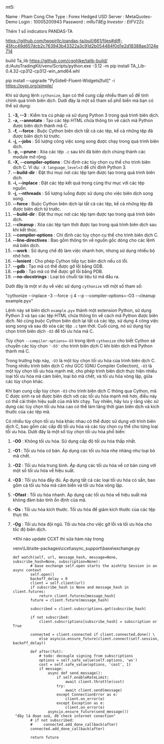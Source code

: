 mt5:

Name     : Pham Cong Che
Type     : Forex Hedged USD
Server   : MetaQuotes-Demo
Login    : 10005200943
Password : *mRuT8Eg
Investor : EtF*V2Zc



Thêm 1 số indicators PANDAS-TA

https://github.com/twopirllc/pandas-ta/pull/661/files#diff-45fcc49d657dcb2c763943b43322a3c91d2b054484f0d1e2d18388ae3124e714

build Ta_lib
https://github.com/cgohlke/talib-build/
d:/AutoTradingKit/venv/Scripts/python.exe -3.12 -m pip install TA_Lib-0.4.32-cp312-cp312-win_amd64.whl

pip install --upgrade "PySide6-Fluent-Widgets[full]" -i https://pypi.org/simple/

Khi sử dụng lệnh `cythonize`, bạn có thể cung cấp nhiều tham số để tinh chỉnh quá trình biên dịch. Dưới đây là một số tham số phổ biến mà bạn có thể sử dụng:

1. **-3, --3** : Kiểm tra cú pháp và sử dụng Python 3 trong quá trình biên dịch.
2. **-a, --annotate** : Tạo các tệp HTML chứa thông tin về cách mã Python được biên dịch thành mã C.
3. **-f, --force** : Buộc Cython biên dịch tất cả các tệp, kể cả những tệp đã được biên dịch từ trước.
4. **-j, --jobs** : Số lượng công việc song song được chạy trong quá trình biên dịch.
5. **-p, --prune** : Xóa các tệp `.c` sau khi đã biên dịch chúng thành các module mở rộng.
6. **-X, --compiler-options** : Chỉ định các tùy chọn cụ thể cho trình biên dịch C. Ví dụ: `-X language_level=3` để chỉ định Python 3.
7. **--build-dir** : Đặt thư mục nơi các tệp tạm được tạo trong quá trình biên dịch.
8. **-i, --inplace** : Đặt các tệp kết quả trong cùng thư mục với các tệp nguồn.
9. **-j, --nthreads** : Số lượng luồng được sử dụng cho việc biên dịch song song.
10. **--force** : Buộc Cython biên dịch lại tất cả các tệp, kể cả những tệp đã được biên dịch từ trước.
11. **--build-dir** : Đặt thư mục nơi các tệp tạm được tạo trong quá trình biên dịch.
12. **--cleanup** : Xóa các tệp tạm thời được tạo trong quá trình biên dịch sau khi kết thúc.
13. **--compiler-options** : Chỉ định các tùy chọn cụ thể cho trình biên dịch C.
14. **--line-directives** : Bao gồm thông tin về nguồn gốc dòng cho các lệnh mã biên dịch.
15. **--work** : Sử dụng chế độ làm việc nhanh hơn, nhưng sử dụng nhiều bộ nhớ hơn.
16. **--lenient** : Cho phép Cython tiếp tục biên dịch nếu có lỗi.
17. **--gdb** : Tạo mã có thể được gỡ lỗi bằng GDB.
18. **--pdb** : Tạo mã có thể được gỡ lỗi bằng PDB.
19. **--no-docstrings** : Loại bỏ chuỗi tài liệu từ mã đầu ra.

Dưới đây là một ví dụ về việc sử dụng `cythonize` với một số tham số:

"cythonize --inplace -3 --force -j 4 --p --compiler-options=-O3 --cleanup example.pyx"

Lệnh này sẽ biên dịch `example.pyx` thành một extension
Python, sử dụng Python 3 và tạo các tệp HTML chứa thông tin về cách mã
Python được biên dịch. Nó cũng buộc Cython biên dịch lại tất cả các tệp,
 sử dụng 4 công việc song song và sau đó xóa các tệp `.c` tạm thời. Cuối cùng, nó sử dụng tùy chọn trình biên dịch `-O3` để tối ưu hóa mã C.

Tùy chọn `--compiler-options=-O3` trong lệnh `cythonize` cho biết Cython sẽ chuyển các tùy chọn `'-O3'` cho trình biên dịch C khi biên dịch mã Python thành mã C.

Trong trường hợp này, `-O3` là một tùy chọn tối ưu hóa của trình biên dịch C. Trong nhiều trình biên dịch C như GCC (GNU Compiler Collection), `-O3` là một tùy chọn tối ưu hóa mạnh mẽ, cho phép trình biên dịch thực hiện nhiều loại tối ưu hóa mã cảm biến, loại bỏ mã chết, và tối ưu hóa vòng lặp, giữa các tùy chọn khác.

Khi bạn cung cấp tùy chọn `-O3` cho trình biên dịch C thông qua Cython, mã C được sinh ra sẽ được biên dịch với các tối ưu hóa mạnh mẽ hơn, điều này có thể cải thiện hiệu suất của mã khi chạy. Tuy nhiên, hãy lưu ý rằng việc sử dụng các tùy chọn tối ưu hóa cao có thể làm tăng thời gian biên dịch và kích thước của các tệp mã.

Có nhiều tùy chọn tối ưu hóa khác nhau có thể được sử dụng với trình biên dịch C, bao gồm các cấp độ tối ưu hóa và các tùy chọn cụ thể cho từng loại tối ưu hóa. Dưới đây là một số tùy chọn tối ưu hóa phổ biến:

1. **-O0** : Không tối ưu hóa. Sử dụng cấp độ tối ưu hóa thấp nhất.
2. **-O1** : Tối ưu hóa cơ bản. Áp dụng các tối ưu hóa nhẹ nhàng như loại bỏ mã chết.
3. **-O2** : Tối ưu hóa trung bình. Áp dụng các tối ưu hóa về cơ bản cùng với một số tối ưu hóa về hiệu suất.
4. **-O3** : Tối ưu hóa đầy đủ. Áp dụng tất cả các loại tối ưu hóa có sẵn, bao gồm cả tối ưu hóa mã cảm biến và tối ưu hóa vòng lặp.
5. **-Ofast** : Tối ưu hóa nhanh. Áp dụng các tối ưu hóa về hiệu suất mà không đảm bảo tính ổn định của mã.
6. **-Os** : Tối ưu hóa kích thước. Tối ưu hóa để giảm kích thước của các tệp thực thi.
7. **-Og** : Tối ưu hóa đội ngũ. Tối ưu hóa cho việc gỡ lỗi và tối ưu hóa cho tốc độ biên dịch.

   *Khi nào update CCXT thì sửa hàm này trong

   venv\Lib\site-packages\ccxt\async_support\base\exchange.py

   ```
   def watch(self, url, message_hash, message=None, subscribe_hash=None, subscription=None):
           # base exchange self.open starts the aiohttp Session in an async context
           self.open()
           backoff_delay = 0
           client = self.client(url)
           if subscribe_hash is None and message_hash in client.futures:
               return client.futures[message_hash]
           future = client.future(message_hash)

           subscribed = client.subscriptions.get(subscribe_hash)

           if not subscribed:
               client.subscriptions[subscribe_hash] = subscription or True

           connected = client.connected if client.connected.done() \
               else asyncio.ensure_future(client.connect(self.session, backoff_delay))

           def after(fut):
               # todo: decouple signing from subscriptions
               options = self.safe_value(self.options, 'ws')
               cost = self.safe_value(options, 'cost', 1)
               if message:
                   async def send_message():
                       if self.enableRateLimit:
                           await client.throttle(cost)
                       try:
                           await client.send(message)
                       except ConnectionError as e:
                           client.on_error(e)
                       except Exception as e:
                           client.on_error(e)
                   asyncio.ensure_future(send_message())
   	"đây là đoạn sửa, để check internet conection"
           # if not subscribed:
           #     connected.add_done_callback(after)
           connected.add_done_callback(after)

           return future
   ```
